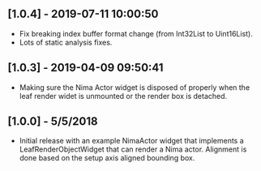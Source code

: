 ## [1.0.4] - 2019-07-11 10:00:50

* Fix breaking index buffer format change (from Int32List to Uint16List).
* Lots of static analysis fixes.

## [1.0.3] - 2019-04-09 09:50:41

* Making sure the Nima Actor widget is disposed of properly when the leaf render widet is unmounted or the render box is detached.

## [1.0.0] - 5/5/2018

* Initial release with an example NimaActor widget that implements a LeafRenderObjectWidget that can render a Nima actor. Alignment is done based on the setup axis aligned bounding box.
